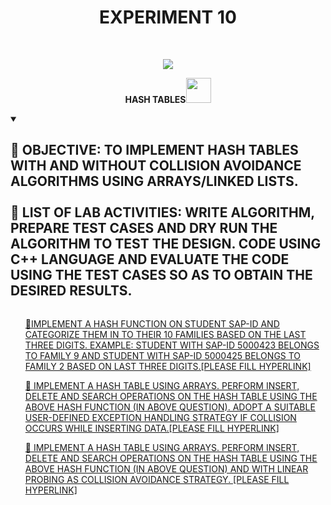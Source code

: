 <h1 align="center">EXPERIMENT 10</h1>
<!-- PROJECT LOGO -->
<br />
<p align="center">
  <a href="https://github.com/DHANOLA/CLASS-NOTIX/tree/root/SEMESTER%202/ADVANCED%20DATA%20STRUCTURES%20LAB/EXPERIMENT%2010">
    <img src="https://media.giphy.com/media/xTiTnJ2RwAGC5RaWhq/giphy.gif" >
  </a>



  <p align="center">
  <b>HASH TABLES<img src="https://media.giphy.com/media/2L1KmLRW5HOY9NRxqM/giphy.gif" width="40" height="40" /></b>
    <br />

  </p>
</p>

<!-- TABLE OF CONTENTS -->
<details open="open">
  <summary><h2 style="display: inline-block">👣 OBJECTIVE: TO IMPLEMENT HASH TABLES WITH AND WITHOUT COLLISION AVOIDANCE ALGORITHMS USING ARRAYS/LINKED LISTS. <br /> <br /> 👣 LIST OF LAB ACTIVITIES: WRITE ALGORITHM, PREPARE TEST CASES AND DRY RUN THE ALGORITHM TO TEST THE DESIGN. CODE USING C++ LANGUAGE AND EVALUATE THE CODE USING THE TEST CASES SO AS TO OBTAIN THE DESIRED RESULTS. </h2></summary>
  <ol>

<a href="" style="color: ">🎩IMPLEMENT A HASH FUNCTION ON STUDENT SAP-ID AND CATEGORIZE THEM IN TO THEIR 10 FAMILIES BASED ON THE LAST THREE DIGITS. EXAMPLE: STUDENT WITH SAP-ID 5000423 BELONGS TO FAMILY 9 AND STUDENT WITH SAP-ID 5000425 BELONGS TO FAMILY 2 BASED ON LAST THREE DIGITS.[PLEASE FILL HYPERLINK]</a><br />

<a href="" style="color: ">🎩  IMPLEMENT A HASH TABLE USING ARRAYS. PERFORM INSERT, DELETE AND SEARCH OPERATIONS ON THE HASH TABLE USING THE ABOVE HASH FUNCTION (IN ABOVE QUESTION). ADOPT A SUITABLE USER-DEFINED EXCEPTION HANDLING STRATEGY IF COLLISION OCCURS WHILE INSERTING DATA.[PLEASE FILL HYPERLINK]</a><br />

<a href="" style="color: ">🎩  IMPLEMENT A HASH TABLE USING ARRAYS. PERFORM INSERT, DELETE AND SEARCH OPERATIONS ON THE HASH TABLE USING THE ABOVE HASH FUNCTION (IN ABOVE QUESTION) AND WITH LINEAR PROBING AS COLLISION AVOIDANCE STRATEGY. [PLEASE FILL HYPERLINK]</a><br />



  </ol>
</details>
